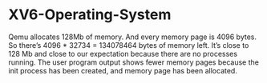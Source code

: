 # XV6-Operating-System
Qemu allocates 128Mb of memory. And every memory page is 4096 bytes. So there’s 4096 * 32734 = 134078464 bytes of memory left. It’s close to 128 Mb and close to our expectation because there are no processes running. The user program output shows fewer memory pages because the init process has been created, and memory page has been allocated.
